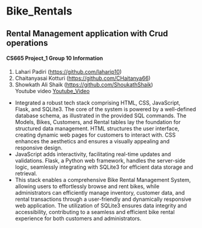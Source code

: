 # Bike_Rentals
## Rental Management application with Crud operations
#### CS665 Project_1 Group 10 Information ####
1) Lahari Padiri (https://github.com/laharip10)
2) Chaitanyasai Kotturi (https://github.com/CHaitanya66)
3) Showkath Ali Shaik (https://github.com/ShoukathShaik) <br>
Youtube video [Youtube_Video](https://youtu.be/nr44GgGGSZk) <br>
* Integrated a robust tech stack comprising HTML, CSS, JavaScript, Flask, and SQLite3. The core of the system is powered by a well-defined database schema, as illustrated in the provided SQL commands. The Models, Bikes, Customers, and Rental tables lay the foundation for structured data management. HTML structures the user interface, creating dynamic web pages for customers to interact with. CSS enhances the aesthetics and ensures a visually appealing and responsive design.<br>
* JavaScript adds interactivity, facilitating real-time updates and validations. Flask, a Python web framework, handles the server-side logic, seamlessly integrating with SQLite3 for efficient data storage and retrieval. <br>
* This stack enables a comprehensive Bike Rental Management System, allowing users to effortlessly browse and rent bikes, while administrators can efficiently manage inventory, customer data, and rental transactions through a user-friendly and dynamically responsive web application. The utilization of SQLite3 ensures data integrity and accessibility, contributing to a seamless and efficient bike rental experience for both customers and administrators.
